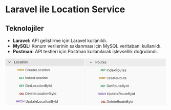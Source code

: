 # Laravel ile Location Service


## Teknolojiler

- **Laravel:** API geliştirme için Laravel kullanıldı.
- **MySQL:** Konum verilerinin saklanması için MySQL veritabanı kullanıldı.
- **Postman:** API testleri için Postman kullanılarak işlevsellik doğrulandı.

![Postman Test - Location Service](images/location-service-postman.png)
